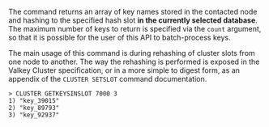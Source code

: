The command returns an array of key names stored in the contacted node and
hashing to the specified hash slot **in the currently selected database**. 
The maximum number of keys to return is specified via the `count` argument, 
so that it is possible for the user of this API to batch-process keys.

The main usage of this command is during rehashing of cluster slots from one
node to another. The way the rehashing is performed is exposed in the Valkey
Cluster specification, or in a more simple to digest form, as an appendix
of the `CLUSTER SETSLOT` command documentation.

```
> CLUSTER GETKEYSINSLOT 7000 3
1) "key_39015"
2) "key_89793"
3) "key_92937"
```
